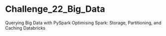 # Challenge_22_Big_Data
Querying Big Data with PySpark
Optimising Spark: Storage, Partitioning, and Caching
Databricks
